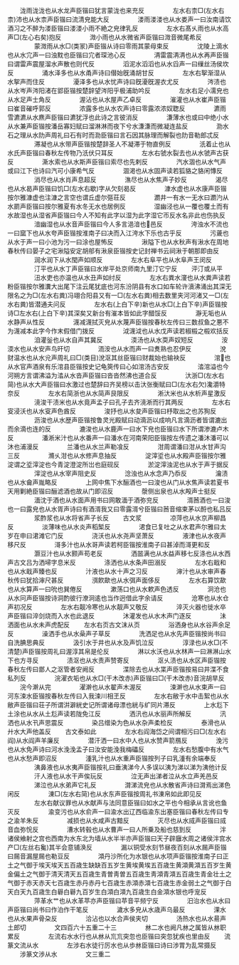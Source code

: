 <!-- { "loadSidebar": true } -->
　　泷雨泷泷也从水龙声臣锴曰犹言蒙泷也来充反
　　
　　左水右柰□(左水右柰)沛也从水柰声臣锴曰流清皃能大反
　　
　　溇雨溇溇也从水娄声一曰汝南请饮酒习之不醉为溇臣锴曰溇溇小雨不絶之皃律乳反
　　
　　左水右髙乆雨也从水高声□(左心右矣)抱反
　　
　　溦小雨也从水微省声臣锴曰溦音微尾希反
　　
　　蒙溦雨从水□(类冡)声臣锴从诗曰零雨其蒙母束反
　　
　　沈陵上滴水也从水宂声一曰浊黕也臣锴曰宂者琛池心反
　　
　　洅雷震洅洅也从水再声臣锴曰谓雷声震屋溜水声散也则代反
　　
　　滔泥水滔滔也从水舀声一曰缫丝汤侯坎反
　　
　　涌水泽多也从水甬声诗曰僣始旣涌胡甘反
　　
　　左水右挐渐湿从水挐声而住反
　　
　　瀀泽多也从水忧声诗曰旣瀀旣渥衣尤反
　　
　　涔渍也从水岑声涔阳渚在郢臣锴按楚辞望涔阳乎极浦助吟反
　　
　　左水右足小濡皃也从水足声士角反
　　
　　渥沾也从水屋声乙卓反
　　
　　漼灌也从水崔声臣锴曰崔音磪呼郭反
　　
　　浓露多也从水农声诗曰零露浓浓奴聦反
　　
　　瀌雨雪瀌瀌从水麃声臣锴曰瀌犹浮也此诗之言彼消反
　　
　　溓薄水也或曰中绝小水从水兼声臣锴按潘岳寡妇赋曰溜淋淋而夜下兮水溓溓而微凝连盐反
　　
　　泐水石之理从水阞声周礼曰石有时而泐臣锴曰言石因其脉理而解裂也阞音勒郎忒反
　　
　　滞凝也从水带声臣锴按楚辞圣人不凝滞于物直例反
　　
　　汦着止也从水氏声臣锴曰春秋左传物乃汦伏只耳反
　　
　　左水右虢水裂去也从水虢声古获反
　　
　　澌水索也从水斯声臣锴曰索尽也先剌反
　　
　　汽水涸也从水气声或曰江下也诗曰汽可小康希气反
　　
　　涸渇也从水固声读若狐貉之貉闲慱反
　　
　　消尽也从水肖声息超反
　　
　　潐尽也从水焦声子妙反
　　
　　渴尽也从水曷声臣锴曰饥□(左水右歇)字从欠刻曷反
　　
　　漮水虚也从水康声臣锴按尔雅漮虚也注漮之言空也谓丘虚尔彄荘反
　　
　　瀱井一有水一无水曰瀱汋从水罽声臣锴曰按尔雅夏有水冬无水也居例反
　　
　　湿幽泾也从一覆也覆土而有水故湿也从湿省声臣锴曰今人不知有此字以湿为此字湿它帀反水名非此也伤执反
　　
　　湆幽湿也从水音声臣锴曰今人多言浥湆也邑反
　　
　　洿浊水不流也一曰窳下也从水夸声臣锴按淮南子曰决而入江洿水下乐也古乎反
　　
　　污薉也从水于声一曰小池为污一曰涂也屋怖反
　　
　　湫隘下也从水秋声有湫水在周地春秋传曰晏子之宅湫隘安定胡郍有湫泉臣锴按史记封禅书云祠湫于朝那即由反
　　
　　润水润下从水閠声如顺反
　　
　　左水右阜平也从水阜声王闵反
　　
　　汀平也从水丁声臣锴曰水岸平处京师南九里汀它宁反
　　泙汀或从平
　　
　　沑水吏也亦温也从水丑声如纣反
　　
　　左水右粪水濅也从水粪声读若粉臣锴按尔雅瀵大出尾下注云尾犹底也河东汾阴县有水口如车轮许濆沸涌出其深无限名之为□(左水右粪)冯翊合阳县又有一□(左水右粪)相去数里夹河河渚又一□(左水右粪)皆潜通夫问反
　　
　　左水右(上白下辛)新也从水□(上白下辛)声臣锴按诗□左水右(上白下辛)其深矣又新台有漼本皆如此字醋馁反
　　
　　瀞无垢也从水静声从性反
　　
　　瀎减瀎拭灭皃从水蔑声臣锴按春秋左传曰三数叔鱼之悪不为瀎减本此字今作末假借门拨反
　　
　　泧瀎泧也从水戊声读若椒榝之榝欢括反
　　
　　洎灌釡也从水自声其冀反
　　
　　渜汤也从水耎声奴短反
　　
　　洝渜水也从水安声鸟旰切
　　
　　洏洝也从水而声一曰煑熟也忍伊反
　　
　　涗财温水也从水兊声周礼曰□(类目)涗沤其丝臣锴曰财裁始也输袂反
　　
　　涫也从水官声酒泉有乐涫县臣锴按史记龟筴传曰心如涫汤古安反
　　
　　涾涫溢也今河朔方言谓沸溢为涾从水沓声臣锴曰沓沓然沸也道合反
　　
　　汏浙□(左水右简)也从水大声臣锴曰水激过也楚辞曰齐吴榜以击汏张衡赋曰□(左水右欠)瀺灂特奈反
　　
　　左水右简浙也从水简声艮限反
　　
　　淅汏米也从水析声星激反
　　
　　滰浚干渍米也从水竟声孟子曰孔子去齐滰淅而行其两反
　　
　　左水右叜浸沃也从水叜声色酋反
　　
　　浚抒也从水夋声臣锴曰杼取出之也苏狥反
　　
　　沥浚也从水歴声臣锴按鲁灵光殿赋曰动滴沥以成响凡言滴沥者皆谓漉出而余滴也连的反
　　
　　漉浚也从水鹿声一曰水下皃也臣锴曰水下所谓渗漉卢木反
　　
　　潘淅米汁也从水番声一曰潘水在河南荣阳臣锴按左传遗之潘沐潘可以沐也浦漫反
　　
　　兰潘也从水兰声勒飡反
　　
　　泔周谓潘曰泔从水甘声沟三反
　　
　　滫乆泔也从水修声息抽反
　　
　　淀滓垽也从水殿声臣锴按尔雅淀谓之垽滓淀也今青淀澄淀所岀也庭砚反
　　
　　淤淀滓浊泥也从水于声于据反
　　
　　滓淀也从水宰声阻史反
　　
　　淰浊也从水念声乃忝反
　　
　　瀹渍也从水龠声胤略反
　　
　　上网中焦下水酾酒也一曰浚也从门从水焦声读若夏书天用剿絶臣锴曰酾滤酒也故从门即沼反
　　
　　漀侧出泉也从水殸声士挺反
　　
　　湎沈于酒也从水面声用书曰网敢湎于酒弥兖反
　　
　　湑莤酒也一曰浚也一曰露皃也从水胥声诗曰有酒湑我又曰零露湑兮臣锴曰莤音缩束茅以酹也私吕反
　　
　　浆酢浆也从水将省声子长反
　　古文浆
　　
　　凉萍也从水京声柳昌反
　　
　　淡薄味也从水炎声稻椠反
　　
　　涒食已复吐之从水君声尔雅曰太岁在申曰涒滩它门反
　　
　　浇沃也从水尧声坚萧反
　　
　　液津也从水夜声移尺反
　　
　　滒多汁也从水哥声读若柯臣锴按淮南子曰甚淖而滒更和反
　　
　　灏豆汁也从水颢声苟老反
　　
　　洒噐满也从水益声移七反涤也从水西声古文吕为洒埽字息米反
　　
　　涤洒也从水条声田溺反
　　
　　左水右戢和也从水戢声臻也反
　　
　　汁液也从水十声之习反
　　
　　渖汁也从水审声春秋传曰犹拾渖尺甚反
　　
　　渳飮歃也从水弭声面侈反
　　
　　左水右算饮歃也从水算声一曰吮也巽倦反
　　
　　漱荡口也从水欶声色透反
　　
　　泂沧也从水冋声臣锴按诗洞酌彼行潦泂逺也当作迥借此字余请反
　　
　　沧寒也从水仓声初况反
　　
　　左水右靓冷寒也从水靓声又敬反
　　
　　淬灭火器也徙水卒声臣锴曰淬剑烧而入水也此退反
　　
　　沐灌发也从水木声门逐反
　　
　　沬洒面也从水未声虎配反
　　左水右页古文沫从页
　　
　　浴洒身也从水谷声余足反
　　
　　澡洒手也从水喿声子草反
　　
　　洗洒足也从水先声臣锴按尚书曰自洗腆思典反
　　
　　汲引水于井也从水及声饥泣反
　　
　　淳渌也从水□(不清楚)声臣锴按周礼曰渥淳其帛是伦反
　　
　　淋以水沃也从水林声一曰淋淋山水下也方寻反
　　
　　渍沤也从水责声赞寄反
　　
　　沤乆渍也从水区声臣锴按春秋左传曰鄫人之沤管者安阙反
　　
　　渫除去也从水枼声臣锴按易曰井渫不食私列反
　　
　　浣濯衣垢也从水□(干木改赤)声臣锴曰□(干木改赤)音浣胡旱反
　　浣今澣从完
　　
　　濯澣也从水翟声木渥反
　　
　　涑澣也从水束声一曰河东涑水臣锴按春秋左传曰入我涑川相玊反
　　
　　左水右敝于水中击絮也从水敝声臣锴曰荘子所谓洴澼絖史记所谓诸母漂也絖与纩同片滞反
　　
　　上水尨下土涂也从水从土尨声读若陇免江反
　　
　　洒汛也从水丽声所解反
　　
　　汛洒也从水卂声思震反
　　
　　染吕缯染为色从水杂声柔检反
　　
　　泰滑也从廾水大声他盖反
　　古文泰如此
　　
　　左水右阎海岱之间谓相污曰□(左水右阎)从水阎声羊廉反
　　
　　潜汗洒一曰水中人也从水赞声箭鴈反
　　
　　浼污也从水免声诗曰河水浼浼孟子曰汝安能浼我梅礧反
　　
　　左水右愁腹中有水气也从水愁声即沼反
　　
　　湩乳汁也从水重声臣锴按列子曰乳湩有余端奉反
　　
　　洟鼻液也从水夷声臣锴按礼曰垂洟涕今人多误以洟为涕以涕为洟他计反
　　
　　汗人液也从水干声俟玩反
　　
　　泣无声出涕者泣从水立声羌邑反
　　
　　涕泣也从水弟声它礼反
　　
　　潸涕流皃也从水散省声诗曰潸焉出涕色闲反
　　
　　涷□(左水右简)也从水东声臣锴按周礼书涷帛如此即见反
　　
　　左水右献议罪也从水献声与法同意臣锴曰如水之平也今相承从言讹也鱼灭反
　　
　　渝变污也从水俞声一曰渝水出辽西临渝东出塞臣锴曰春秋左传曰专之渝羊朱反
　　
　　减损也从水咸声古黯反
　　
　　灭尽也从水烕声臣锴曰烕音血弥恱反
　　
　　漕水转毂也从水曹声一曰人所乗及船也慈到反
　　
　　泮诸侯飨射之宫也西南为水东北为墙从水半半亦声臣锴曰天子辟廱水周之诸侯泮宫水产□(左丝右毚)其半会意铺涣反
　　
　　漏以铜受水刻节昼夜百刻从水屚声臣锴曰屚音漏屋屚也勒豆反
　　
　　澒丹沙所化为水银也从水项声臣锴按淮南子曰正土之气御于埃天埃天五百歳生缺缺百五岁生黄埃黄埃五百歳生黄澒黄澒五百岁生黄金偏土之气御于清天清天五百歳生青曽靑曽五百歳生靑澒青澒五百歳生青金壮土之气御于赤天赤天七百歳生赤丹赤丹七百歳生赤澒赤澒七百歳生赤金弱土之气御于白天白天九百歳生白礜白礜九百岁生白澒白澒九百歳生白金澒水银也呼宠反
　　
　　萍革水艹也从水革苹亦声臣锴曰苹音平频宁反
　　
　　汨治水也从水曰声臣锴曰尚书曰作泊作干笔反
　　
　　濊水多皃从水歳声乌最反
　　
　　淉水也从水果声骨朶反
　　
　　洽沾也以水合声侯夹切
　　
　　汤热水也从水昜声土郎切
　　
　　文四百六十五重二十三
　　
　　沝二水也阙凡沝之属皆从沝职累反
　　
　　左流右水水行也从沝从巟巟突忽也臣锴曰突忽犹疾也里由反
　　流篆文流从水
　　
　　左涉右水徒行厉水也从歩沝臣锴曰诗曰渉胃为乱常摄反
　　涉篆文渉从水
　　
　　文三重二
　　
